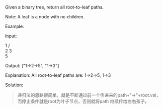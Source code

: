 Given a binary tree, return all root-to-leaf paths.

Note: A leaf is a node with no children.

Example:

Input:

   1
 /   \
2     3
 \
  5

Output: ["1->2->5", "1->3"]

Explanation: All root-to-leaf paths are: 1->2->5, 1->3

Solution:
> 递归法的思路很简单，就是不断通过前一个传进来的path+"->"+root.val，而停止条件就是root为叶子节点，否则就将path 继续传给左右孩子。
